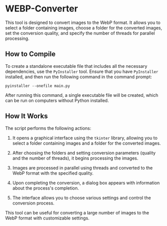 # WEBP-Converter
This tool is designed to convert images to the WebP format. It allows you to select a folder containing images, choose a folder for the converted images, set the conversion quality, and specify the number of threads for parallel processing.

## How to Compile

To create a standalone executable file that includes all the necessary dependencies, use the `PyInstaller` tool. Ensure that you have `PyInstaller` installed, and then run the following command in the command prompt:

```shell
pyinstaller --onefile main.py
```

After running this command, a single executable file will be created, which can be run on computers without Python installed.

## How It Works

The script performs the following actions:

1. It opens a graphical interface using the `tkinter` library, allowing you to select a folder containing images and a folder for the converted images.

2. After choosing the folders and setting conversion parameters (quality and the number of threads), it begins processing the images.

3. Images are processed in parallel using threads and converted to the WebP format with the specified quality.

4. Upon completing the conversion, a dialog box appears with information about the process's completion.

5. The interface allows you to choose various settings and control the conversion process.

This tool can be useful for converting a large number of images to the WebP format with customizable settings.
